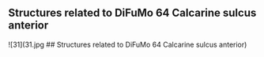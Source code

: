 


## Structures related to DiFuMo 64 Calcarine sulcus anterior

![31](31.jpg ## Structures related to DiFuMo 64 Calcarine sulcus anterior)